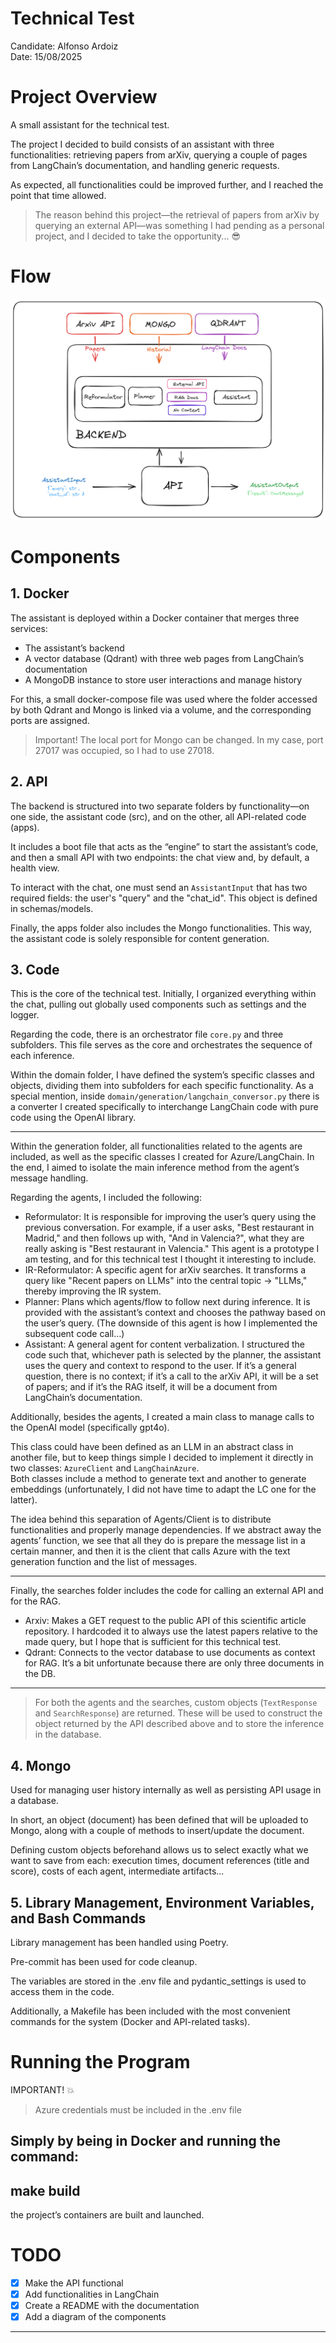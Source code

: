 # Technical Test
Candidate: Alfonso Ardoiz  
Date: 15/08/2025

# Project Overview
A small assistant for the technical test.

The project I decided to build consists of an assistant with three functionalities: retrieving papers from arXiv, querying a couple of pages from LangChain’s documentation, and handling generic requests.

As expected, all functionalities could be improved further, and I reached the point that time allowed.

> The reason behind this project—the retrieval of papers from arXiv by querying an external API—was something I had pending as a personal project, and I decided to take the opportunity... 😎

# Flow

![Flow Image](docs/internal_flow.png)

# Components

## 1. Docker
The assistant is deployed within a Docker container that merges three services:
  - The assistant’s backend
  - A vector database (Qdrant) with three web pages from LangChain’s documentation
  - A MongoDB instance to store user interactions and manage history

For this, a small docker-compose file was used where the folder accessed by both Qdrant and Mongo is linked via a volume, and the corresponding ports are assigned.  
> Important! The local port for Mongo can be changed. In my case, port 27017 was occupied, so I had to use 27018.

## 2. API
The backend is structured into two separate folders by functionality—on one side, the assistant code (src), and on the other, all API-related code (apps).

It includes a boot file that acts as the “engine” to start the assistant’s code, and then a small API with two endpoints: the chat view and, by default, a health view.

To interact with the chat, one must send an `AssistantInput` that has two required fields: the user's "query" and the "chat_id". This object is defined in schemas/models.

Finally, the apps folder also includes the Mongo functionalities. This way, the assistant code is solely responsible for content generation.

## 3. Code
This is the core of the technical test. Initially, I organized everything within the chat, pulling out globally used components such as settings and the logger.

Regarding the code, there is an orchestrator file `core.py` and three subfolders. This file serves as the core and orchestrates the sequence of each inference.

Within the domain folder, I have defined the system’s specific classes and objects, dividing them into subfolders for each specific functionality. As a special mention, inside `domain/generation/langchain_conversor.py` there is a converter I created specifically to interchange LangChain code with pure code using the OpenAI library.

---

Within the generation folder, all functionalities related to the agents are included, as well as the specific classes I created for Azure/LangChain. In the end, I aimed to isolate the main inference method from the agent’s message handling.

Regarding the agents, I included the following:
- Reformulator: It is responsible for improving the user’s query using the previous conversation. For example, if a user asks, "Best restaurant in Madrid," and then follows up with, "And in Valencia?", what they are really asking is "Best restaurant in Valencia." This agent is a prototype I am testing, and for this technical test I thought it interesting to include.
- IR-Reformulator: A specific agent for arXiv searches. It transforms a query like "Recent papers on LLMs" into the central topic -> "LLMs," thereby improving the IR system.
- Planner: Plans which agents/flow to follow next during inference. It is provided with the assistant’s context and chooses the pathway based on the user’s query. (The downside of this agent is how I implemented the subsequent code call…)
- Assistant: A general agent for content verbalization. I structured the code such that, whichever path is selected by the planner, the assistant uses the query and context to respond to the user. If it’s a general question, there is no context; if it’s a call to the arXiv API, it will be a set of papers; and if it’s the RAG itself, it will be a document from LangChain’s documentation.

Additionally, besides the agents, I created a main class to manage calls to the OpenAI model (specifically gpt4o).

This class could have been defined as an LLM in an abstract class in another file, but to keep things simple I decided to implement it directly in two classes: `AzureClient` and `LangChainAzure`.  
Both classes include a method to generate text and another to generate embeddings (unfortunately, I did not have time to adapt the LC one for the latter).

The idea behind this separation of Agents/Client is to distribute functionalities and properly manage dependencies. If we abstract away the agents’ function, we see that all they do is prepare the message list in a certain manner, and then it is the client that calls Azure with the text generation function and the list of messages.

---

Finally, the searches folder includes the code for calling an external API and for the RAG.

- Arxiv: Makes a GET request to the public API of this scientific article repository. I hardcoded it to always use the latest papers relative to the made query, but I hope that is sufficient for this technical test.
- Qdrant: Connects to the vector database to use documents as context for RAG. It’s a bit unfortunate because there are only three documents in the DB.

---

> For both the agents and the searches, custom objects (`TextResponse` and `SearchResponse`) are returned. These will be used to construct the object returned by the API described above and to store the inference in the database.

## 4. Mongo

Used for managing user history internally as well as persisting API usage in a database.

In short, an object (document) has been defined that will be uploaded to Mongo, along with a couple of methods to insert/update the document.

Defining custom objects beforehand allows us to select exactly what we want to save from each: execution times, document references (title and score), costs of each agent, intermediate artifacts...

## 5. Library Management, Environment Variables, and Bash Commands

Library management has been handled using Poetry.

Pre-commit has been used for code cleanup.

The variables are stored in the .env file and pydantic_settings is used to access them in the code.

Additionally, a Makefile has been included with the most convenient commands for the system (Docker and API-related tasks).

# Running the Program

IMPORTANT! :boom:  
> Azure credentials must be included in the .env file

Simply by being in Docker and running the command:
----------------------------------------------------
make build
----------------------------------------------------
the project’s containers are built and launched.

# TODO

- [x] Make the API functional
- [x] Add functionalities in LangChain
- [x] Create a README with the documentation
- [x] Add a diagram of the components
---
